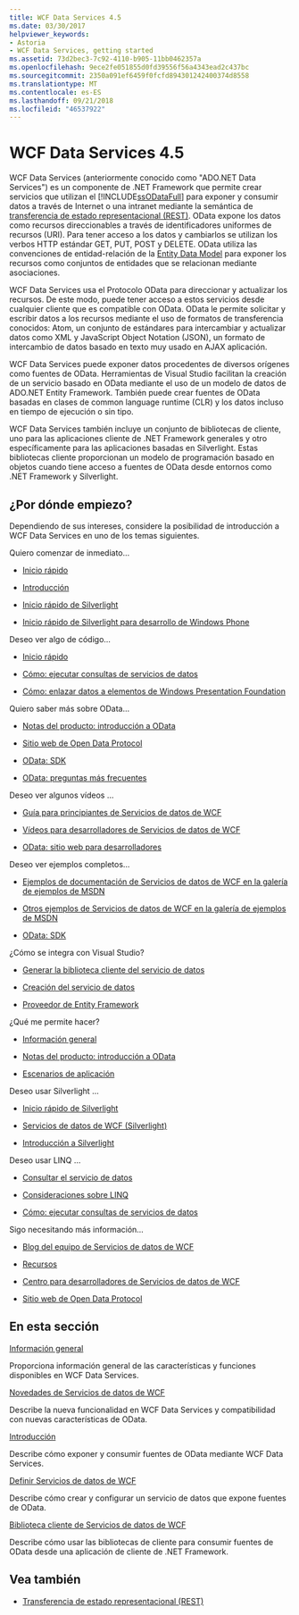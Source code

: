 ```yaml
---
title: WCF Data Services 4.5
ms.date: 03/30/2017
helpviewer_keywords:
- Astoria
- WCF Data Services, getting started
ms.assetid: 73d2bec3-7c92-4110-b905-11bb0462357a
ms.openlocfilehash: 9ece2fe051855d0fd39556f56a4343ead2c437bc
ms.sourcegitcommit: 2350a091ef6459f0fcfd894301242400374d8558
ms.translationtype: MT
ms.contentlocale: es-ES
ms.lasthandoff: 09/21/2018
ms.locfileid: "46537922"
---
```

# <a name="wcf-data-services-45"></a>WCF Data Services 4.5

WCF Data Services (anteriormente conocido como "ADO.NET Data Services") es un componente de .NET Framework que permite crear servicios que utilizan el [!INCLUDE[ssODataFull](../../../../includes/ssodatafull-md.md)] para exponer y consumir datos a través de Internet o una intranet mediante la semántica de [ transferencia de estado representacional (REST)](https://go.microsoft.com/fwlink/?LinkId=113919). OData expone los datos como recursos direccionables a través de identificadores uniformes de recursos (URI). Para tener acceso a los datos y cambiarlos se utilizan los verbos HTTP estándar GET, PUT, POST y DELETE. OData utiliza las convenciones de entidad-relación de la [Entity Data Model](../../../../docs/framework/data/adonet/entity-data-model.md) para exponer los recursos como conjuntos de entidades que se relacionan mediante asociaciones.

WCF Data Services usa el Protocolo OData para direccionar y actualizar los recursos. De este modo, puede tener acceso a estos servicios desde cualquier cliente que es compatible con OData. OData le permite solicitar y escribir datos a los recursos mediante el uso de formatos de transferencia conocidos: Atom, un conjunto de estándares para intercambiar y actualizar datos como XML y JavaScript Object Notation (JSON), un formato de intercambio de datos basado en texto muy usado en AJAX aplicación.

WCF Data Services puede exponer datos procedentes de diversos orígenes como fuentes de OData. Herramientas de Visual Studio facilitan la creación de un servicio basado en OData mediante el uso de un modelo de datos de ADO.NET Entity Framework. También puede crear fuentes de OData basadas en clases de common language runtime (CLR) y los datos incluso en tiempo de ejecución o sin tipo.

WCF Data Services también incluye un conjunto de bibliotecas de cliente, uno para las aplicaciones cliente de .NET Framework generales y otro específicamente para las aplicaciones basadas en Silverlight. Estas bibliotecas cliente proporcionan un modelo de programación basado en objetos cuando tiene acceso a fuentes de OData desde entornos como .NET Framework y Silverlight.

## <a name="where-should-i-start"></a>¿Por dónde empiezo?

Dependiendo de sus intereses, considere la posibilidad de introducción a WCF Data Services en uno de los temas siguientes.

Quiero comenzar de inmediato…

-   [Inicio rápido](../../../../docs/framework/data/wcf/quickstart-wcf-data-services.md)

-   [Introducción](../../../../docs/framework/data/wcf/getting-started-with-wcf-data-services.md)

-   [Inicio rápido de Silverlight](https://go.microsoft.com/fwlink/?LinkID=192782)

-   [Inicio rápido de Silverlight para desarrollo de Windows Phone](https://go.microsoft.com/fwlink/?LinkID=214535)

Deseo ver algo de código...

-   [Inicio rápido](../../../../docs/framework/data/wcf/quickstart-wcf-data-services.md)

-   [Cómo: ejecutar consultas de servicios de datos](../../../../docs/framework/data/wcf/how-to-execute-data-service-queries-wcf-data-services.md)

-   [Cómo: enlazar datos a elementos de Windows Presentation Foundation](../../../../docs/framework/data/wcf/bind-data-to-wpf-elements-wcf-data-services.md)

Quiero saber más sobre OData...

 -   [Notas del producto: introducción a OData](https://go.microsoft.com/fwlink/?LinkId=220867)

-   [Sitio web de Open Data Protocol](https://go.microsoft.com/fwlink/?LinkID=184554)

-   [OData: SDK](https://go.microsoft.com/fwlink/?LinkID=185248)

-   [OData: preguntas más frecuentes](https://go.microsoft.com/fwlink/?LinkId=185867)

Deseo ver algunos vídeos …

-   [Guía para principiantes de Servicios de datos de WCF](https://go.microsoft.com/fwlink/?LinkId=220864)

-   [Vídeos para desarrolladores de Servicios de datos de WCF](https://go.microsoft.com/fwlink/?LinkId=220861)

-   [OData: sitio web para desarrolladores](https://go.microsoft.com/fwlink/?LinkId=185866)

Deseo ver ejemplos completos...

-   [Ejemplos de documentación de Servicios de datos de WCF en la galería de ejemplos de MSDN](https://go.microsoft.com/fwlink/?LinkID=220865)

-   [Otros ejemplos de Servicios de datos de WCF en la galería de ejemplos de MSDN](https://go.microsoft.com/fwlink/?LinkId=220866)

-   [OData: SDK](https://go.microsoft.com/fwlink/?LinkID=185248)

¿Cómo se integra con Visual Studio?

-   [Generar la biblioteca cliente del servicio de datos](../../../../docs/framework/data/wcf/generating-the-data-service-client-library-wcf-data-services.md)

-   [Creación del servicio de datos](../../../../docs/framework/data/wcf/creating-the-data-service.md)

-   [Proveedor de Entity Framework](../../../../docs/framework/data/wcf/entity-framework-provider-wcf-data-services.md)

¿Qué me permite hacer?

-   [Información general](../../../../docs/framework/data/wcf/wcf-data-services-overview.md)

-   [Notas del producto: introducción a OData](https://go.microsoft.com/fwlink/?LinkId=220867)

-   [Escenarios de aplicación](../../../../docs/framework/data/wcf/application-scenarios-wcf-data-services.md)

Deseo usar Silverlight …

-   [Inicio rápido de Silverlight](https://go.microsoft.com/fwlink/?LinkID=192782)

-   [Servicios de datos de WCF (Silverlight)](https://go.microsoft.com/fwlink/?LinkID=143149)

-   [Introducción a Silverlight](https://go.microsoft.com/fwlink/?LinkId=148366)

Deseo usar LINQ …

-   [Consultar el servicio de datos](../../../../docs/framework/data/wcf/querying-the-data-service-wcf-data-services.md)

-   [Consideraciones sobre LINQ](../../../../docs/framework/data/wcf/linq-considerations-wcf-data-services.md)

-   [Cómo: ejecutar consultas de servicios de datos](../../../../docs/framework/data/wcf/how-to-execute-data-service-queries-wcf-data-services.md)

Sigo necesitando más información...

-   [Blog del equipo de Servicios de datos de WCF](https://go.microsoft.com/fwlink/?LinkID=150511)

-   [Recursos](../../../../docs/framework/data/wcf/wcf-data-services-resources.md)

-   [Centro para desarrolladores de Servicios de datos de WCF](https://go.microsoft.com/fwlink/?LinkId=220868)

-   [Sitio web de Open Data Protocol](https://go.microsoft.com/fwlink/?LinkID=184554)

## <a name="in-this-section"></a>En esta sección

 [Información general](../../../../docs/framework/data/wcf/wcf-data-services-overview.md)

 Proporciona información general de las características y funciones disponibles en WCF Data Services.

 [Novedades de Servicios de datos de WCF](https://msdn.microsoft.com/library/cf22cad5-b8d9-472b-8d7c-b863b64eaae8)

 Describe la nueva funcionalidad en WCF Data Services y compatibilidad con nuevas características de OData.

 [Introducción](../../../../docs/framework/data/wcf/getting-started-with-wcf-data-services.md)

 Describe cómo exponer y consumir fuentes de OData mediante WCF Data Services.

 [Definir Servicios de datos de WCF](../../../../docs/framework/data/wcf/defining-wcf-data-services.md)

 Describe cómo crear y configurar un servicio de datos que expone fuentes de OData.

 [Biblioteca cliente de Servicios de datos de WCF](../../../../docs/framework/data/wcf/wcf-data-services-client-library.md)

 Describe cómo usar las bibliotecas de cliente para consumir fuentes de OData desde una aplicación de cliente de .NET Framework.

## <a name="see-also"></a>Vea también

- [Transferencia de estado representacional (REST)](https://go.microsoft.com/fwlink/?LinkId=113919)
